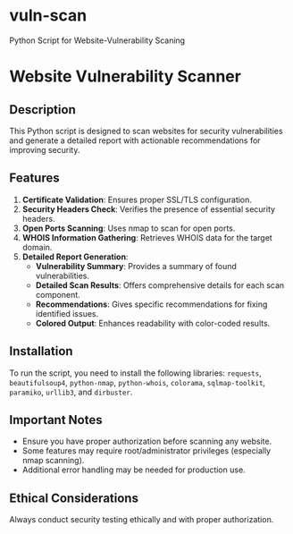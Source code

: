 # vuln-scan
Python Script for Website-Vulnerability Scaning

# Website Vulnerability Scanner

## Description
This Python script is designed to scan websites for security vulnerabilities and generate a detailed report with actionable recommendations for improving security.

## Features
1. **Certificate Validation**: Ensures proper SSL/TLS configuration.
2. **Security Headers Check**: Verifies the presence of essential security headers.
3. **Open Ports Scanning**: Uses nmap to scan for open ports.
4. **WHOIS Information Gathering**: Retrieves WHOIS data for the target domain.
5. **Detailed Report Generation**:
   - **Vulnerability Summary**: Provides a summary of found vulnerabilities.
   - **Detailed Scan Results**: Offers comprehensive details for each scan component.
   - **Recommendations**: Gives specific recommendations for fixing identified issues.
   - **Colored Output**: Enhances readability with color-coded results.

## Installation

To run the script, you need to install the following libraries: `requests`, `beautifulsoup4`, `python-nmap`, `python-whois`, `colorama`, `sqlmap-toolkit`, `paramiko`, `urllib3`, and `dirbuster`.

## Important Notes
- Ensure you have proper authorization before scanning any website.
- Some features may require root/administrator privileges (especially nmap scanning).
- Additional error handling may be needed for production use.

## Ethical Considerations
Always conduct security testing ethically and with proper authorization.
